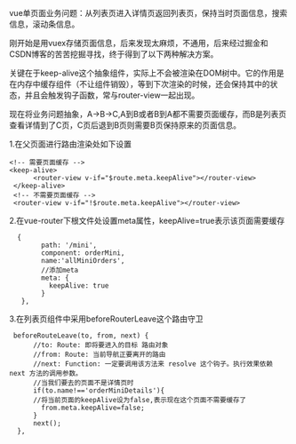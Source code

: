 vue单页面业务问题：从列表页进入详情页返回列表页，保持当时页面信息，搜索信息，滚动条信息。

刚开始是用vuex存储页面信息，后来发现太麻烦，不通用，后来经过掘金和CSDN博客的苦苦挖掘寻找，终于得到了以下两种解决方案。

关键在于keep-alive这个抽象组件，实际上不会被渲染在DOM树中。它的作用是在内存中缓存组件（不让组件销毁），等到下次渲染的时候，还会保持其中的状态，并且会触发钩子函数，常与router-view一起出现。

现在将业务问题抽象，A->B->C,A到B或者B到A都不需要页面缓存，而B是列表页查看详情到了C页，C页后退到B页则需要B页保持原来的页面信息。

1.在父页面进行路由渲染处如下设置

```vue
<!-- 需要页面缓存 -->
<keep-alive>
 	  <router-view v-if="$route.meta.keepAlive"></router-view>
 </keep-alive>
 <!-- 不需要页面缓存 -->
 <router-view v-if="!$route.meta.keepAlive"></router-view>
```

2.在vue-router下根文件处设置meta属性，keepAlive=true表示该页面需要缓存

```
  {
        path: '/mini',
        component: orderMini,
        name:'allMiniOrders',
        //添加meta
        meta: {
          keepAlive: true
        }
   },
```

3.在列表页组件中采用beforeRouterLeave这个路由守卫

```
 beforeRouteLeave(to, from, next) {
 	  //to: Route: 即将要进入的目标 路由对象
      //from: Route: 当前导航正要离开的路由
      //next: Function: 一定要调用该方法来 resolve 这个钩子。执行效果依赖 next 方法的调用参数。
 	  //当我们要去的页面不是详情页时
      if(to.name!=='orderMiniDetails'){
      //将当前页面的keepAlive设为false,表示现在这个页面不需要缓存了
        from.meta.keepAlive=false;
      }
      next();
  },
```


